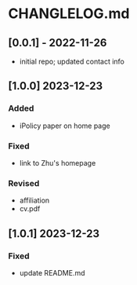 # CHANGLELOG.md

## [0.0.1] - 2022-11-26
- initial repo; updated contact info

## [1.0.0] 2023-12-23
### Added
- iPolicy paper on home page
### Fixed
- link to Zhu's homepage
### Revised
- affiliation
- cv.pdf

## [1.0.1]  2023-12-23
### Fixed
- update README.md